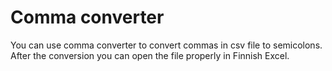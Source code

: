 # Comma converter

You can use comma converter to convert commas in csv file to semicolons. After the conversion you can open the file properly in Finnish Excel.
